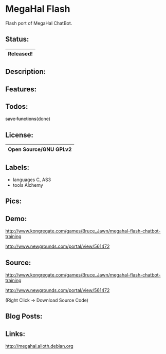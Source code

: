 # MegaHal Flash #

Flash port of MegaHal ChatBot.


## Status: ##

|Released!|
|:--------|

## Description: ##

## Features: ##

## Todos: ##
~~save functions~~(done)

## License: ##

|Open Source/GNU GPLv2|
|:--------------------|

## Labels: ##
  * languages C, AS3
  * tools Alchemy
## Pics: ##

## Demo: ##
http://www.kongregate.com/games/Bruce_Jawn/megahal-flash-chatbot-training

http://www.newgrounds.com/portal/view/561472

## Source: ##
http://www.kongregate.com/games/Bruce_Jawn/megahal-flash-chatbot-training

http://www.newgrounds.com/portal/view/561472

(Right Click -> Download Source Code)

## Blog Posts: ##

## Links: ##
http://megahal.alioth.debian.org